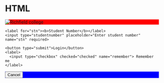 # HTML
<form action="action_page.php" method="post">
  <div class="imgdownload.png">
  <div class="container" style="background-color:#ff0000">
    <img src="img_download.png" alt="Richfield college" class="richfield">
  </div>

  <div class="container">

    <label for="stn"><b>Student Number</b></label>
    <input type="studentnumber" placeholder="Enter student number" name="stn" required>

    <button type="submit">Login</button>
    <label>
      <input type="checkbox" checked="checked" name="remember"> Remember me
    </label>
  </div>

  <div class="container" style="background-color:#0000ff">
    <button type="button" class="cancelbtn">Cancel</button>
  </div>
</form>
